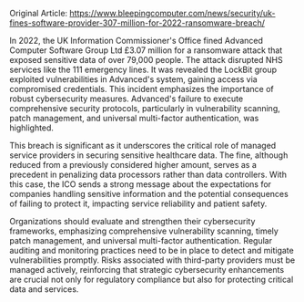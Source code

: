 Original Article: https://www.bleepingcomputer.com/news/security/uk-fines-software-provider-307-million-for-2022-ransomware-breach/

In 2022, the UK Information Commissioner's Office fined Advanced Computer Software Group Ltd £3.07 million for a ransomware attack that exposed sensitive data of over 79,000 people. The attack disrupted NHS services like the 111 emergency lines. It was revealed the LockBit group exploited vulnerabilities in Advanced's system, gaining access via compromised credentials. This incident emphasizes the importance of robust cybersecurity measures. Advanced's failure to execute comprehensive security protocols, particularly in vulnerability scanning, patch management, and universal multi-factor authentication, was highlighted.

This breach is significant as it underscores the critical role of managed service providers in securing sensitive healthcare data. The fine, although reduced from a previously considered higher amount, serves as a precedent in penalizing data processors rather than data controllers. With this case, the ICO sends a strong message about the expectations for companies handling sensitive information and the potential consequences of failing to protect it, impacting service reliability and patient safety.

Organizations should evaluate and strengthen their cybersecurity frameworks, emphasizing comprehensive vulnerability scanning, timely patch management, and universal multi-factor authentication. Regular auditing and monitoring practices need to be in place to detect and mitigate vulnerabilities promptly. Risks associated with third-party providers must be managed actively, reinforcing that strategic cybersecurity enhancements are crucial not only for regulatory compliance but also for protecting critical data and services.